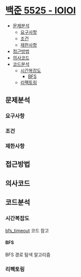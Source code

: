 # [백준 5525 - IOIOI](https://www.acmicpc.net/problem/26043)

- [문제분석](#문제분석)
    * [요구사항](#요구사항)
    * [조건](#조건)
    * [제한사항](#제한사항)
- [접근방법](#접근방법)
- [의사코드](#의사코드)
- [코드분석](#코드분석)
    * [시간복잡도](#시간복잡도)
      * [BFS](#bfs)
    * [리펙토링](#리펙토링)

## 문제분석

### 요구사항

### 조건

### 제한사항

## 접근방법

## 의사코드

## 코드분석

### 시간복잡도

[bfs_timeout](URL) 코드 참고

#### BFS

BFS 경로 탐색 알고리즘

### 리펙토링


